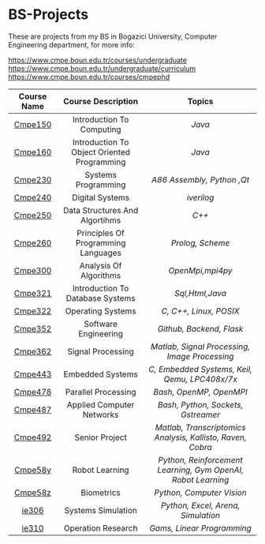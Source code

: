 # BS-Projects

These are projects from my BS in Bogazici University, Computer Engineering department, for more info:  

https://www.cmpe.boun.edu.tr/courses/undergraduate  
https://www.cmpe.boun.edu.tr/undergraduate/curriculum  
https://www.cmpe.boun.edu.tr/courses/cmpephd  


 | Course Name |                  Course Description                  | Topics |
 |:----------------------------------------------------:| :---: | :---: |
 | [Cmpe150](https://github.com/FarukOzderim/School-Projects/tree/master/BS/cmpe150) |    Introduction To Computing                					    | _Java_   
 | [Cmpe160](https://github.com/FarukOzderim/School-Projects/tree/master/BS/cmpe160)  | Introduction To Object Oriented Programming      			 | _Java_
 | [Cmpe230](https://github.com/FarukOzderim/School-Projects/tree/master/BS/cmpe230)  |                 Systems Programming                  | _A86 Assembly, Python ,Qt_  
 | [Cmpe240](https://github.com/FarukOzderim/School-Projects/tree/master/BS/cmpe240)  |                   Digital Systems                    | _iverilog_  
 | [Cmpe250](https://github.com/FarukOzderim/School-Projects/tree/master/BS/cmpe250)  |            Data Structures And Algortihms            | _C++_  
 | [Cmpe260](https://github.com/FarukOzderim/School-Projects/tree/master/BS/cmpe260)  |         Principles Of Programming Languages          | _Prolog, Scheme_     
 | [Cmpe300](https://github.com/FarukOzderim/School-Projects/tree/master/BS/cmpe300)  |                Analysis Of Algorithms                | _OpenMpi,mpi4py_    
 | [Cmpe321](https://github.com/FarukOzderim/School-Projects/tree/master/BS/cmpe321)  |           Introduction To Database Systems           | _Sql,Html,Java_  
 | [Cmpe322](https://github.com/FarukOzderim/School-Projects/tree/master/BS/cmpe322)  |                  Operating Systems                   | _C, C++, Linux, POSIX_  
 | [Cmpe352](https://github.com/FarukOzderim/School-Projects/tree/master/BS/cmpe352)  |                Software Engineering		                | _Github, Backend, Flask_   
 | [Cmpe362](https://github.com/FarukOzderim/School-Projects/tree/master/BS/cmpe362)  |                 Signal Processing 		                 | _Matlab, Signal Processing, Image Processing_
 | [Cmpe443](https://github.com/FarukOzderim/School-Projects/tree/master/BS/cmpe443)  |                Embedded Systems   		                 | _C, Embedded Systems, Keil, Qemu, LPC408x/7x_   
 | [Cmpe478](https://github.com/FarukOzderim/School-Projects/tree/master/BS/cmpe478)  |                Parallel Processing		                 | _Bash, OpenMP, OpenMPI_   
 | [Cmpe487](https://github.com/FarukOzderim/School-Projects/tree/master/BS/cmpe487)  |              Applied Computer Networks               | _Bash, Python, Sockets, Gstreamer_   
 | [Cmpe492](https://github.com/FarukOzderim/School-Projects/tree/master/BS/cmpe492)  |             Senior Project 													             | _Matlab, Transcriptomics Analysis, Kallisto, Raven, Cobra_   
 | [Cmpe58y](https://github.com/FarukOzderim/School-Projects/tree/master/BS/cmpe58y)  |              Robot Learning											               | _Python, Reinforcement Learning, Gym OpenAI, Robot Learning_   
 | [Cmpe58z](https://github.com/FarukOzderim/School-Projects/tree/master/BS/cmpe58z)  |   Biometrics                                 				    | _Python, Computer Vision_   
 | [ie306](https://github.com/FarukOzderim/School-Projects/tree/master/BS/ie306)      |                  Systems Simulation                  | _Python, Excel, Arena, Simulation_  
 | [ie310](https://github.com/FarukOzderim/School-Projects/tree/master/BS/ie310)      |                  Operation Research                  | _Gams, Linear Programming_  
  
